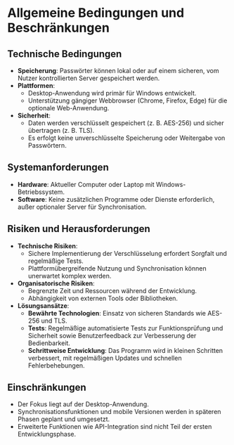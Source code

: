 # Allgemeine Bedingungen und Beschränkungen

## Technische Bedingungen
- **Speicherung**: Passwörter können lokal oder auf einem sicheren, vom Nutzer kontrollierten Server gespeichert werden.
- **Plattformen**:
  - Desktop-Anwendung wird primär für Windows entwickelt.
  - Unterstützung gängiger Webbrowser (Chrome, Firefox, Edge) für die optionale Web-Anwendung.
- **Sicherheit**:
  - Daten werden verschlüsselt gespeichert (z. B. AES-256) und sicher übertragen (z. B. TLS).
  - Es erfolgt keine unverschlüsselte Speicherung oder Weitergabe von Passwörtern.

## Systemanforderungen
- **Hardware**: Aktueller Computer oder Laptop mit Windows-Betriebssystem.
- **Software**: Keine zusätzlichen Programme oder Dienste erforderlich, außer optionaler Server für Synchronisation.

## Risiken und Herausforderungen
- **Technische Risiken**:
  - Sichere Implementierung der Verschlüsselung erfordert Sorgfalt und regelmäßige Tests.
  - Plattformübergreifende Nutzung und Synchronisation können unerwartet komplex werden.
- **Organisatorische Risiken**:
  - Begrenzte Zeit und Ressourcen während der Entwicklung.
  - Abhängigkeit von externen Tools oder Bibliotheken.
- **Lösungsansätze**:
  - **Bewährte Technologien**: Einsatz von sicheren Standards wie AES-256 und TLS.
  - **Tests**: Regelmäßige automatisierte Tests zur Funktionsprüfung und Sicherheit sowie Benutzerfeedback zur Verbesserung der Bedienbarkeit.
  - **Schrittweise Entwicklung**: Das Programm wird in kleinen Schritten verbessert, mit regelmäßigen Updates und schnellen Fehlerbehebungen.

## Einschränkungen
- Der Fokus liegt auf der Desktop-Anwendung.
- Synchronisationsfunktionen und mobile Versionen werden in späteren Phasen geplant und umgesetzt.
- Erweiterte Funktionen wie API-Integration sind nicht Teil der ersten Entwicklungsphase.
